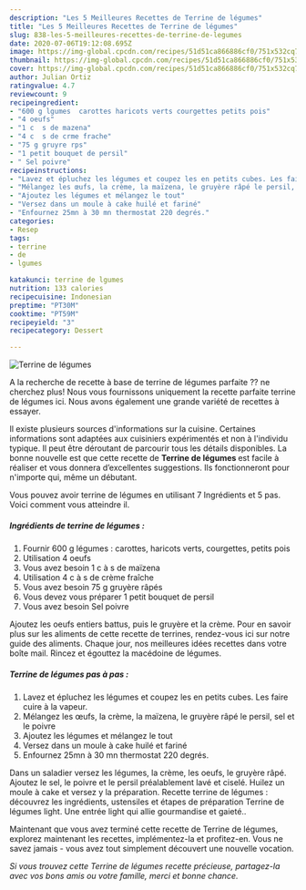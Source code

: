 ```yaml
---
description: "Les 5 Meilleures Recettes de Terrine de légumes"
title: "Les 5 Meilleures Recettes de Terrine de légumes"
slug: 838-les-5-meilleures-recettes-de-terrine-de-legumes
date: 2020-07-06T19:12:08.695Z
image: https://img-global.cpcdn.com/recipes/51d51ca866886cf0/751x532cq70/terrine-de-legumes-photo-principale-de-la-recette.jpg
thumbnail: https://img-global.cpcdn.com/recipes/51d51ca866886cf0/751x532cq70/terrine-de-legumes-photo-principale-de-la-recette.jpg
cover: https://img-global.cpcdn.com/recipes/51d51ca866886cf0/751x532cq70/terrine-de-legumes-photo-principale-de-la-recette.jpg
author: Julian Ortiz
ratingvalue: 4.7
reviewcount: 9
recipeingredient:
- "600 g lgumes  carottes haricots verts courgettes petits pois"
- "4 oeufs"
- "1 c  s de mazena"
- "4 c  s de crme frache"
- "75 g gruyre rps"
- "1 petit bouquet de persil"
- " Sel poivre"
recipeinstructions:
- "Lavez et épluchez les légumes et coupez les en petits cubes. Les faire cuire à la vapeur."
- "Mélangez les œufs, la crème, la maïzena, le gruyère râpé le persil, sel et le poivre"
- "Ajoutez les légumes et mélangez le tout"
- "Versez dans un moule à cake huilé et fariné"
- "Enfournez 25mn à 30 mn thermostat 220 degrés."
categories:
- Resep
tags:
- terrine
- de
- lgumes

katakunci: terrine de lgumes 
nutrition: 133 calories
recipecuisine: Indonesian
preptime: "PT30M"
cooktime: "PT59M"
recipeyield: "3"
recipecategory: Dessert

---
```



![Terrine de légumes](https://img-global.cpcdn.com/recipes/51d51ca866886cf0/751x532cq70/terrine-de-legumes-photo-principale-de-la-recette.jpg)

A la recherche de recette à base de terrine de légumes parfaite ?? ne cherchez plus! Nous vous fournissons uniquement la recette parfaite terrine de légumes ici. Nous avons également une grande variété de recettes à essayer.

Il existe plusieurs sources d'informations sur la cuisine. Certaines informations sont adaptées aux cuisiniers expérimentés et non à l'individu typique. Il peut être déroutant de parcourir tous les détails disponibles. La bonne nouvelle est que cette recette de <strong> Terrine de légumes </strong> est facile à réaliser et vous donnera d’excellentes suggestions. Ils fonctionneront pour n'importe qui, même un débutant.

<!--inarticleads1-->

Vous pouvez avoir terrine de légumes en utilisant 7 Ingrédients et 5 pas. Voici comment vous atteindre il.

##### Ingrédients de terrine de légumes :

1. Fournir 600 g légumes : carottes, haricots verts, courgettes, petits pois
1. Utilisation 4 oeufs
1. Vous avez besoin 1 c à s de maïzena
1. Utilisation 4 c à s de crème fraîche
1. Vous avez besoin 75 g gruyère râpés
1. Vous devez vous préparer 1 petit bouquet de persil
1. Vous avez besoin  Sel poivre


Ajoutez les oeufs entiers battus, puis le gruyère et la crème. Pour en savoir plus sur les aliments de cette recette de terrines, rendez-vous ici sur notre guide des aliments. Chaque jour, nos meilleures idées recettes dans votre boîte mail. Rincez et égouttez la macédoine de légumes. 

<!--inarticleads2-->

##### Terrine de légumes pas à pas :

1. Lavez et épluchez les légumes et coupez les en petits cubes. Les faire cuire à la vapeur.
1. Mélangez les œufs, la crème, la maïzena, le gruyère râpé le persil, sel et le poivre
1. Ajoutez les légumes et mélangez le tout
1. Versez dans un moule à cake huilé et fariné
1. Enfournez 25mn à 30 mn thermostat 220 degrés.


Dans un saladier versez les légumes, la crème, les oeufs, le gruyère râpé. Ajoutez le sel, le poivre et le persil préalablement lavé et ciselé. Huilez un moule à cake et versez y la préparation. Recette terrine de légumes : découvrez les ingrédients, ustensiles et étapes de préparation Terrine de légumes light. Une entrée light qui allie gourmandise et gaieté.. 

<!--inarticleads1-->

<p>
Maintenant que vous avez terminé cette recette de Terrine de légumes, explorez maintenant les recettes, implémentez-la et profitez-en. Vous ne savez jamais - vous avez tout simplement découvert une nouvelle vocation.
</p>

<p>
<i>Si vous trouvez cette Terrine de légumes recette précieuse, partagez-la avec vos bons amis ou votre famille, merci et bonne chance.</i>
</p>
